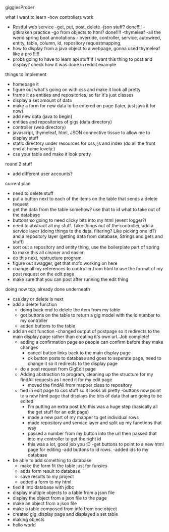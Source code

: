 gigglesProper


what I want to learn
-how controllers work
- Restful web service
    -get, put, post, delete
-json stuff? done!!!!
-gitkraken practice
-go from objects to html? done!!!!
-thymeleaf
-all the werid spring boot annotations - override, controller, service, autowired, entity, table, column, id, repository
       requestmapping, 
- how to display from a java object to a webpage, gonna used thymeleaf like a pro !!!!!
- probs going to have to learn api stuff if I want this thing to post and display? check how it was done in reddit example


things to implement
- homepage it
- figure out what's going on with css and make it look all pretty
- frame it as entities and repositories, so far it's just classes
- display a set amount of data
- make a form for new data to be entered on page (later, just java it for now)
- add new data (java to begin)
- entities and repositories of gigs  (data directory)
- controller (web directory)
- javascript, thymeleaf, html, JSON connective tissue to allow me to display stuff
- static directory under resources for css, js and index (do all the front end at home lovely:)
- css your table and make it look pretty


round 2 stuff
- add different user accounts?

current plan
- need to delete stuff
- put a button next to each of the items on the table that sends a delete request
- get the data from the table somehow? use that to id what to take out of the database
- buttons so going to need clicky bits into my html (event logger?)
- need to abstract all my stuff. Take things out of the controller, add a service layer (doing things to the data, filtering? Like picking one id?) 
and a repository layer (getting data from database, Strings and gets and stuff)
- sort out a repository and entity thing, use the boilerplate part of spring to make this all cleaner and easier
- do this next, restructure program
- figure out swagger, get that mofo working on here
- change all my references to controller from html to use the format of my post request on the edit page
- make sure that you can post after running the edit thing 


doing now top, already done underneath
- css day or delete is next
- add a delete function
    - doing back end to delete the item from my table
    - got buttons on the table to return a gig model with the id number to my controller
    - added buttons to the table
- add an edit function
    -changed output of postpage so it redirects to the main display page rather than creating it's own url. Job complete!
    - adding a confirmation page so people can confirm before they make changes
        - cancel button links back to the main display page
        - ok button posts to database and goes to seperate page, need to change it so it redirects to the display page
    - do a post request from GigEdit page
    - Adding abstraction to program, cleaning up the structure for my findAll requests as I need it for my edit page
        - moved the findAll from mapper class to repository
    - tied in edit page to css stuff so it looks all pretty
    -buttons now point to a new html page that displays the bits of data that are going to be edited
        - I'm putting an extra post b/c this was a huge step (basically all the get stuff for an edit page)
        - made a new part of my mapper to get individual rows
        - made repository and service layer and split up my functions that way
        - passed a number from my button into the url then passed that into my controller to get the right id
        - this was a lot, good job you :D
    -get buttons to point to a new html page for editing
    -add buttons to id rows.
    -added ids to my database
- be able to add something to database
    - make the form fit the table just for funsies
    - adds form result to database
    - save results to my project
    - added a form to my html
- tied it into database with jdbc
- display multiple objects to a table from a json file
- display the object from a json file to the page
- make an object from a json file
- make a table composed from info from one object
- created gig_display page and displayed a set table
- making objects
- hello world